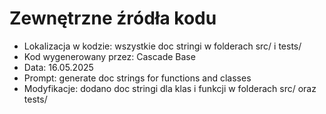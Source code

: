 # Zewnętrzne źródła kodu
- Lokalizacja w kodzie: wszystkie doc stringi w folderach src/ i tests/
- Kod wygenerowany przez: Cascade Base
- Data: 16.05.2025
- Prompt: generate doc strings for functions and classes
- Modyfikacje: dodano doc stringi dla klas i funkcji w folderach src/ oraz tests/
